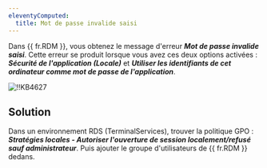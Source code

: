 ```yaml
---
eleventyComputed:
  title: Mot de passe invalide saisi
---
```

Dans {{ fr.RDM }}, vous obtenez le message d'erreur ***Mot de passe invalide saisi***. Cette erreur se produit lorsque vous avez ces deux options activées : ***Sécurité de l'application (Locale)*** et ***Utiliser les identifiants de cet ordinateur comme mot de passe de l'application***.

![!!KB4627](https://cdnweb.devolutions.net/docs/docs_en_kb_KB4627.png)

## Solution

Dans un environnement RDS (TerminalServices), trouver la politique GPO : ***Stratégies locales - Autoriser l'ouverture de session localement/refusé sauf administrateur***. Puis ajouter le groupe d'utilisateurs de {{ fr.RDM }} dedans.